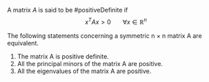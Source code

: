 
A matrix $A$ is said to be #positiveDefinite if $$x^{T}Ax>0\ \ \ \ \  \ \ \forall x\in\mathbb R^n$$

The following statements concerning a symmetric n × n matrix A are equivalent.
1. The matrix A is positive definite.
2. All the principal minors of the matrix A are positive.
3. All the eigenvalues of the matrix A are positive. 